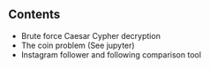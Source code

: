 ## Contents
- Brute force Caesar Cypher decryption
- The coin problem (See jupyter)
- Instagram follower and following comparison tool
